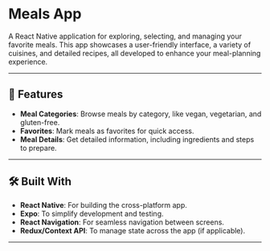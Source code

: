 # Meals App

A React Native application for exploring, selecting, and managing your favorite meals. This app showcases a user-friendly interface, a variety of cuisines, and detailed recipes, all developed to enhance your meal-planning experience.

---

## 🚀 Features

- **Meal Categories**: Browse meals by category, like vegan, vegetarian, and gluten-free.
- **Favorites**: Mark meals as favorites for quick access.
- **Meal Details**: Get detailed information, including ingredients and steps to prepare.

---

## 🛠️ Built With

- **React Native**: For building the cross-platform app.
- **Expo**: To simplify development and testing.
- **React Navigation**: For seamless navigation between screens.
- **Redux/Context API**: To manage state across the app (if applicable).

---


   
